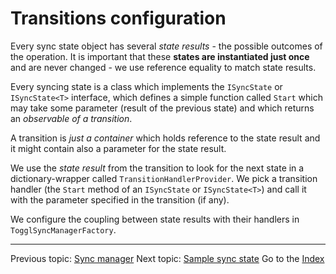 Transitions configuration
=========================

Every sync state object has several _state results_ - the possible outcomes of the operation. It is important that these **states are instantiated just once** and are never changed - we use reference equality to match state results.

Every syncing state is a class which implements the `ISyncState` or `ISyncState<T>` interface, which defines a simple function called `Start` which may take some parameter (result of the previous state) and which returns an _observable of a transition_.

A transition is _just a container_ which holds reference to the state result and it might contain also a parameter for the state result.

We use the _state result_ from the transition to look for the next state in a dictionary-wrapper called `TransitionHandlerProvider`. We pick a transition handler (the `Start` method of an `ISyncState` or `ISyncState<T>`) and call it with the parameter specified in the transition (if any).

We configure the coupling between state results with their handlers in `TogglSyncManagerFactory`.

---

Previous topic: [Sync manager](sync-manager.md)
Next topic: [Sample sync state](example.md)
Go to the [Index](index.md)
